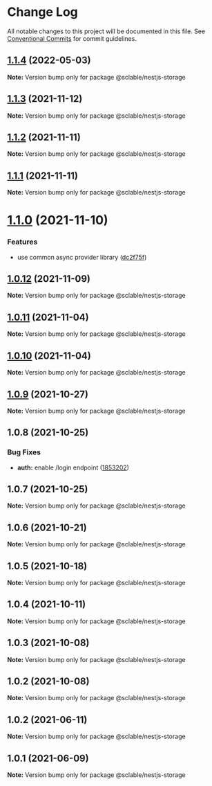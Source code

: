 # Change Log

All notable changes to this project will be documented in this file.
See [Conventional Commits](https://conventionalcommits.org) for commit guidelines.

## [1.1.4](https://github.com/sclable/nestjs-libs/compare/@sclable/nestjs-storage@1.1.3...@sclable/nestjs-storage@1.1.4) (2022-05-03)

**Note:** Version bump only for package @sclable/nestjs-storage





## [1.1.3](https://github.com/sclable/nestjs-libs/compare/@sclable/nestjs-storage@1.1.2...@sclable/nestjs-storage@1.1.3) (2021-11-12)

**Note:** Version bump only for package @sclable/nestjs-storage





## [1.1.2](https://github.com/sclable/nestjs-libs/compare/@sclable/nestjs-storage@1.1.1...@sclable/nestjs-storage@1.1.2) (2021-11-11)

**Note:** Version bump only for package @sclable/nestjs-storage





## [1.1.1](https://github.com/sclable/nestjs-libs/compare/@sclable/nestjs-storage@1.1.0...@sclable/nestjs-storage@1.1.1) (2021-11-11)

**Note:** Version bump only for package @sclable/nestjs-storage





# [1.1.0](https://github.com/sclable/nestjs-libs/compare/@sclable/nestjs-storage@1.0.12...@sclable/nestjs-storage@1.1.0) (2021-11-10)


### Features

* use common async provider library ([dc2f75f](https://github.com/sclable/nestjs-libs/commit/dc2f75f2e44b2aa283bbd3f3de20418604fb48fb))





## [1.0.12](https://github.com/sclable/nestjs-libs/compare/@sclable/nestjs-storage@1.0.11...@sclable/nestjs-storage@1.0.12) (2021-11-09)

**Note:** Version bump only for package @sclable/nestjs-storage





## [1.0.11](https://github.com/sclable/nestjs-libs/compare/@sclable/nestjs-storage@1.0.10...@sclable/nestjs-storage@1.0.11) (2021-11-04)

**Note:** Version bump only for package @sclable/nestjs-storage





## [1.0.10](https://github.com/sclable/nestjs-libs/compare/@sclable/nestjs-storage@1.0.9...@sclable/nestjs-storage@1.0.10) (2021-11-04)

**Note:** Version bump only for package @sclable/nestjs-storage





## [1.0.9](https://github.com/sclable/nestjs-libs/compare/@sclable/nestjs-storage@1.0.8...@sclable/nestjs-storage@1.0.9) (2021-10-27)

**Note:** Version bump only for package @sclable/nestjs-storage





## 1.0.8 (2021-10-25)


### Bug Fixes

* **auth:** enable /login endpoint ([1853202](https://github.com/sclable/nestjs-libs/commit/1853202630ae9219ec412c8cddf7b557435ee22a))





## 1.0.7 (2021-10-25)

**Note:** Version bump only for package @sclable/nestjs-storage





## 1.0.6 (2021-10-21)

**Note:** Version bump only for package @sclable/nestjs-storage





## 1.0.5 (2021-10-18)

**Note:** Version bump only for package @sclable/nestjs-storage





## 1.0.4 (2021-10-11)

**Note:** Version bump only for package @sclable/nestjs-storage





## 1.0.3 (2021-10-08)

**Note:** Version bump only for package @sclable/nestjs-storage





## 1.0.2 (2021-10-08)

**Note:** Version bump only for package @sclable/nestjs-storage





## 1.0.2 (2021-06-11)

**Note:** Version bump only for package @sclable/nestjs-storage





## 1.0.1 (2021-06-09)

**Note:** Version bump only for package @sclable/nestjs-storage
